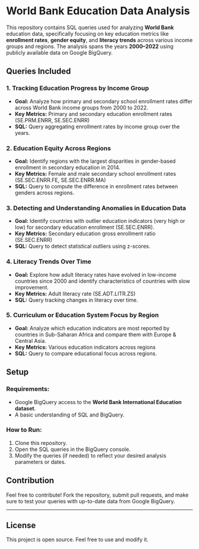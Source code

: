 # World Bank Education Data Analysis

This repository contains SQL queries used for analyzing **World Bank** education data, specifically focusing on key education metrics like **enrollment rates**, **gender equity**, and **literacy trends** across various income groups and regions. The analysis spans the years **2000–2022** using publicly available data on Google BigQuery.

## Queries Included

### 1. **Tracking Education Progress by Income Group**
- **Goal:** Analyze how primary and secondary school enrollment rates differ across World Bank income groups from 2000 to 2022.
- **Key Metrics:** Primary and secondary education enrollment rates (SE.PRM.ENRR, SE.SEC.ENRR)
- **SQL:** Query aggregating enrollment rates by income group over the years.

### 2. **Education Equity Across Regions**
- **Goal:** Identify regions with the largest disparities in gender-based enrollment in secondary education in 2014.
- **Key Metrics:** Female and male secondary school enrollment rates (SE.SEC.ENRR.FE, SE.SEC.ENRR.MA)
- **SQL:** Query to compute the difference in enrollment rates between genders across regions.

### 3. **Detecting and Understanding Anomalies in Education Data**
- **Goal:** Identify countries with outlier education indicators (very high or low) for secondary education enrollment (SE.SEC.ENRR).
- **Key Metrics:** Secondary education gross enrollment ratio (SE.SEC.ENRR)
- **SQL:** Query to detect statistical outliers using z-scores.

### 4. **Literacy Trends Over Time**
- **Goal:** Explore how adult literacy rates have evolved in low-income countries since 2000 and identify characteristics of countries with slow improvement.
- **Key Metrics:** Adult literacy rate (SE.ADT.LITR.ZS)
- **SQL:** Query tracking changes in literacy over time.

### 5. **Curriculum or Education System Focus by Region**
- **Goal:** Analyze which education indicators are most reported by countries in Sub-Saharan Africa and compare them with Europe & Central Asia.
- **Key Metrics:** Various education indicators across regions
- **SQL:** Query to compare educational focus across regions.

## Setup

### Requirements:
- Google BigQuery access to the **World Bank International Education dataset**.
- A basic understanding of SQL and BigQuery.

### How to Run:
1. Clone this repository.
2. Open the SQL queries in the BigQuery console.
3. Modify the queries (if needed) to reflect your desired analysis parameters or dates.

## Contribution

Feel free to contribute! Fork the repository, submit pull requests, and make sure to test your queries with up-to-date data from Google BigQuery.

---

## License

This project is open source. Feel free to use and modify it.
